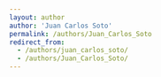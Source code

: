 ```yaml
---
layout: author
author: 'Juan Carlos Soto'
permalink: /authors/Juan_Carlos_Soto
redirect_from:
  - /authors/juan_carlos_soto/
  - /authors/Juan_Carlos_Soto/
---
```

